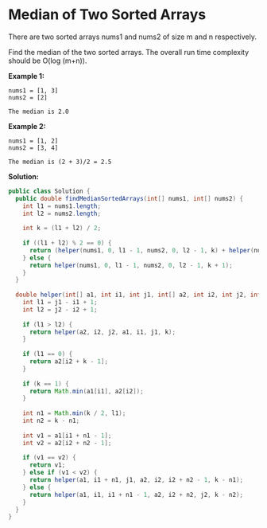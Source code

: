 # Median of Two Sorted Arrays

There are two sorted arrays nums1 and nums2 of size m and n respectively.

Find the median of the two sorted arrays. The overall run time complexity should be O(log (m+n)).

**Example 1:**
```
nums1 = [1, 3]
nums2 = [2]

The median is 2.0
```

**Example 2:**
```
nums1 = [1, 2]
nums2 = [3, 4]

The median is (2 + 3)/2 = 2.5
```

**Solution:**
```java
public class Solution {
  public double findMedianSortedArrays(int[] nums1, int[] nums2) {
    int l1 = nums1.length;
    int l2 = nums2.length;
        
    int k = (l1 + l2) / 2;
        
    if ((l1 + l2) % 2 == 0) {
      return (helper(nums1, 0, l1 - 1, nums2, 0, l2 - 1, k) + helper(nums1, 0, l1 - 1, nums2, 0, l2 - 1, k + 1)) / 2.0;
    } else {
      return helper(nums1, 0, l1 - 1, nums2, 0, l2 - 1, k + 1);
    }
  }
    
  double helper(int[] a1, int i1, int j1, int[] a2, int i2, int j2, int k) {
    int l1 = j1 - i1 + 1;
    int l2 = j2 - i2 + 1;
        
    if (l1 > l2) {
      return helper(a2, i2, j2, a1, i1, j1, k);
    }
        
    if (l1 == 0) {
      return a2[i2 + k - 1];
    }
        
    if (k == 1) {
      return Math.min(a1[i1], a2[i2]);
    }
        
    int n1 = Math.min(k / 2, l1);
    int n2 = k - n1;
        
    int v1 = a1[i1 + n1 - 1];
    int v2 = a2[i2 + n2 - 1];
        
    if (v1 == v2) {
      return v1;
    } else if (v1 < v2) {
      return helper(a1, i1 + n1, j1, a2, i2, i2 + n2 - 1, k - n1);
    } else {
      return helper(a1, i1, i1 + n1 - 1, a2, i2 + n2, j2, k - n2);
    }
  }
}
```